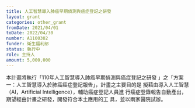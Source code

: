 ```yaml
---
title: 人工智慧導入肺癌早期偵測與癌症登記之研發
layout: grant
categories: other_grant
fromDate: 2021/04/01
toDate: 2022/04/30
number: A1100302
funder: 衛生福利部
status: 執行中
role: 主持人
amount: 5,000,000
---
```

本計畫將執行「110年人工智慧導入肺癌早期偵測與癌症登記之研發
」之「方案一：人工智慧導入於肺癌癌症登記報告」，計畫之主要目的是
擬藉由導入人工智慧（AI，Artificial Intelligence），輔助癌症登記人員進
行癌症登錄報告自動產出，期望經由計畫之研發，開發符合本土應用的工
具，並以兩家醫院試辦。